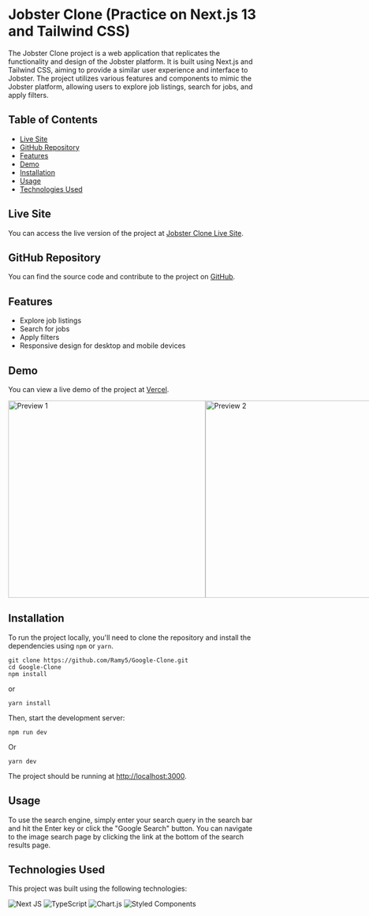 # Jobster Clone (Practice on Next.js 13 and Tailwind CSS)

The Jobster Clone project is a web application that replicates the functionality and design of the Jobster platform. It is built using Next.js and Tailwind CSS, aiming to provide a similar user experience and interface to Jobster. The project utilizes various features and components to mimic the Jobster platform, allowing users to explore job listings, search for jobs, and apply filters.

## Table of Contents

- [Live Site](#live-site)
- [GitHub Repository](#github-repository)
- [Features](#features)
- [Demo](#demo)
- [Installation](#installation)
- [Usage](#usage)
- [Technologies Used](#technologies-used)

## Live Site

You can access the live version of the project at [Jobster Clone Live Site](https://jobster-clone.vercel.app/).

## GitHub Repository

You can find the source code and contribute to the project on [GitHub](https://github.com/Ramy5/Jobster-clone).

## Features

- Explore job listings
- Search for jobs
- Apply filters
- Responsive design for desktop and mobile devices

## Demo

You can view a live demo of the project at [Vercel](https://jobster-clone.vercel.app/).

<div style="display: flex">
  <img style="width: 400px" src="https://github.com/Ramy5/Jobster-clone/assets/74501165/69dd4bc4-5d9b-40b3-a08b-b41aeb7a3396" alt="Preview 1">
  <img style="width: 400px" src="https://github.com/Ramy5/Jobster-clone/assets/74501165/df24fe95-53cc-417e-aa34-ee08e65ddf5b" alt="Preview 2">
</div>

## Installation

To run the project locally, you'll need to clone the repository and install the dependencies using `npm` or `yarn`.

```
git clone https://github.com/Ramy5/Google-Clone.git
cd Google-Clone
npm install
```

or

```
yarn install
```

Then, start the development server:
```
npm run dev
```
Or
```
yarn dev
```

The project should be running at [http://localhost:3000](http://localhost:3000).

## Usage

To use the search engine, simply enter your search query in the search bar and hit the Enter key or click the "Google Search" button. You can navigate to the image search page by clicking the link at the bottom of the search results page.

## Technologies Used

This project was built using the following technologies:

![Next JS](https://img.shields.io/badge/Next-black?style=for-the-badge&logo=next.js&logoColor=white)
![TypeScript](https://img.shields.io/badge/typescript-%23007ACC.svg?style=for-the-badge&logo=typescript&logoColor=white)
![Chart.js](https://img.shields.io/badge/chart.js-F5788D.svg?style=for-the-badge&logo=chart.js&logoColor=white)
![Styled Components](https://img.shields.io/badge/styled--components-DB7093?style=for-the-badge&logo=styled-components&logoColor=white)
